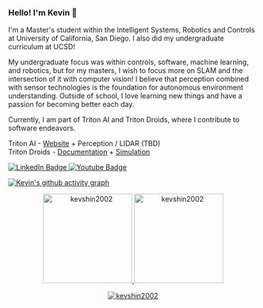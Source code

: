 ### Hello! I'm Kevin 👋 

I'm a Master's student within the Intelligent Systems, Robotics and Controls at University of California, San Diego. I also did my undergraduate curriculum at UCSD!

My undergraduate focus was within controls, software, machine learning, and robotics, but for my masters, I wish to focus more on SLAM and the intersection of it with computer vision! I believe that perception combined with sensor technologies is the foundation for autonomous environment understanding. Outside of school, I love learning new things and have a passion for becoming better each day. 

Currently, I am part of Triton AI and Triton Droids, where I contribute to software endeavors. 

Triton AI - [Website](https://triton-ai.github.io) + Perception / LIDAR (TBD) \
Triton Droids - [Documentation](https://triton-droids.github.io/droid-docs/) + [Simulation](https://github.com/triton-droids/simulation/tree/objects)

<div id="badges">
<a href="https://www.linkedin.com/in/kevshin2002/">
  <img src="https://img.shields.io/badge/LinkedIn-blue?style=for-the-badge&logo=linkedin&logoColor=white" alt="LinkedIn Badge"/>
</a>
<a href="mailto:d3shin@ucsd.edu@ucsd.edu">
  <img src="https://img.shields.io/badge/Gmail-white?style=for-the-badge&logo=gmail&logoColor=red" alt="Youtube Badge"/>
</a>
</div>

[![Kevin's github activity graph](https://github-readme-activity-graph.vercel.app/graph?username=kevshin2002&bg_color=100f0f&color=4c5e9e&line=4c569e&point=403e41&area=true&hide_border=true)](https://github.com/kevshin2002/github-readme-activity-graph)

<div align="center">
  <a href="https://github.com/kevshin2002">
    <img height="180em" src="https://github-readme-stats.vercel.app/api/top-langs?username=kevshin2002&show_icons=true&locale=en&layout=compact&theme=tokyonight" alt="kevshin2002"/>
    <img height="180em" src="https://github-readme-stats.vercel.app/api?username=kevshin2002&show_icons=true&locale=en&layout=compact&theme=tokyonight" alt="kevshin2002"/>
  </a>
</div>
<p align="center">
  <a href="https://github.com/kevshin2002">
    <img src="https://github-readme-streak-stats.herokuapp.com/?user=kevshin2002&&theme=tokyonight" alt="kevshin2002" />
  </a>
</p>


